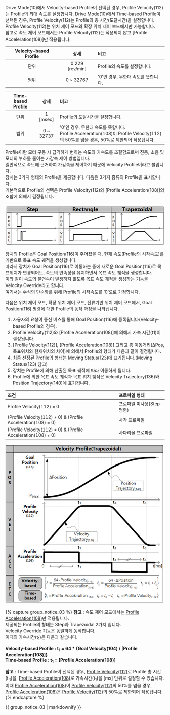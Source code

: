 
Drive Mode(10)에서 Velocity-based Profile이 선택된 경우, Profile Velocity(112)는 Profile의 최대 속도를 설정합니다. Drive Mode(10)에서
Time-based Profile이 선택된 경우, Profile Velocity(112)는 Profile의 총 시간(도달시간)을 설정합니다. Profile Velocity(112)는 위치 제어 모드와 확장 위치 제어 보드에서만 가능합니다.  
참고로 속도 제어 모드에서는 Profile Velocity(112)는 적용되지 않고 [Profile Acceleration(108)]만 적용됩니다.

| Velocity-based Profile | 상세                          | 비고                                                                                                                                   |
| :--------------------: | :---------------------------: | :------------------------------------------------------------------------------------------------------------------------------------- |
| 단위                   | 0.229 [rev/min]               | Profile의 속도를 설정합니다.                                                                                                           |
| 범위                   | 0 ~ 32767                     | '0'인 경우, 무한대 속도를 뜻합니다.                                                                                                    |

| Time-based Profile     | 상세                          | 비고                                                                                                                                   |
| :--------------------: | :---------------------------: | :------------------------------------------------------------------------------------------------------------------------------------- |
| 단위                   | 1 [msec]                      | Profile의 도달시간을 설정합니다.                                                                                                       |
| 범위                   | 0 ~ 32737                     | '0'인 경우, 무한대 속도를 뜻합니다.<br>Profile Acceleration(108)이 Profile Velocity(112)의 50%를 넘을 경우, 50%로 제한되어 적용됩니다. |

Profile이란 모터 구동 시 급격하게 변하는 속도와 가속도를 조절함으로써 진동, 소음 및 모터의 부하를 줄이는 가감속 제어 방법입니다.  
일반적으로 속도에 근거하여 가감속을 제어하기 때문에 Velocity Profile이라고 불립니다.  
장치는 3가지 형태의 Profile을 제공합니다. 다음은 3가지 종류의 Profile을 표시합니다.  
기본적으로 Profile의 선택은 Profile Velocity(112)와 [Profile Acceleration(108)]의 조합에 의해서 결정됩니다.  

![](/assets/images/dxl/x/profile_types.png)


장치의 Profile은 Goal Position(116)이 주어졌을 때, 현재 속도(Profile의 시작속도)를 기반으로 목표 속도 궤적을 생성합니다.  
따라서 장치가 Goal Position(116)로 이동하는 중에 새로운 Goal Position(116)로 목표위치가 변경되어도, 속도의 연속성을 유지하면서 목표 속도 궤적을 생성합니다.  
이와 같이 속도의 불연속이 발생하지 않도록 목표 속도 궤적을 생성하는 기능을 Velocity Override라고 합니다.  
여기서는 수식의 단순화를 위해 Profile의 시작속도를 ‘0’으로 가정합니다.

다음은 위치 제어 모드, 확장 위치 제어 모드, 전류기반 위치 제어 모드에서, Goal Position(116) 명령에 대한 Profile의 동작 과정을 나타냅니다.

1. 사용자의 요청이 통신 버스를 통해 Goal Position(116)에 등록됩니다(Velocity-based Profile의 경우).
2. Profile Velocity(112)와 [Profile Acceleration(108)]에 의해서 가속 시간(t1)이 결정됩니다.  
3. [Profile Velocity(112)], [Profile Acceleration(108)] 그리고 총 이동거리(ΔPos, 목표위치와 현재위치의 차이)에 의해서 Profile의 형태가 다음과 같이 결정됩니다.
4. 최종 선정된 Profile의 형태는 Moving Status(123)에 표기됩니다.(Moving Status(123) 참고)
5. 장치는 Profile에 의해 산출된 목표 궤적에 따라 이동하게 됩니다.
6. Profile에 의한 목표 속도 궤적과 목표 위치 궤적은 Velocity Trajectory(136)와 Position Trajectory(140)에 표기됩니다.

| 조건                                                            | 프로파일 형태              |
| :-------------------------------------------------------------- | :------------------------- |
| Profile Velocity(112) = 0                                       | 프로파일 미사용(Step 명령) |
| (Profile Velocity(112) ≠ 0) & (Profile Acceleration(108) = 0)  | 사각 프로파일              |
| (Profile Velocity(112) ≠ 0) & (Profile Acceleration(108) ≠ 0) | 사다리꼴 프로파일          |

![](/assets/images/dxl/x/velocity_profile.png)


{% capture group_notice_03 %}
**참고** : 속도 제어 모드에서는 [Profile Acceleration(108)](#profile-acceleration108)만 적용됩니다.  
제공되는 Profile의 형태는 Step과 Trapezoidal 2가지 입니다.  
Velocity Override 기능은 동일하게 동작합니다.  
이때의 가속시간(t<sub>1</sub>)은 다음과 같습니다.  

**Velocity-based Profile : t<sub>1</sub> = 64 * {Goal Velocity(104) / [Profile Acceleration(108)]}**  
**Time-based Profile : t<sub>1</sub> = [Profile Acceleration(108)]**

**참고** : Time-based Profile이 선택된 경우, [Profile Velocity(112)](#profile-velocity112)로 Profile 총 시간(t<sub>3</sub>)을, [Profile Acceleration(108)](#profile-acceleration108)로
 가속시간(t<sub>1</sub>)을 [ms] 단위로 설정할 수 있습니다. 이때 [Profile Acceleration(108)](#profile-acceleration108)이 [Profile Velocity(112)](#profile-velocity112)의 50%를 넘을 경우,
 [Profile Acceleration(108)](#profile-acceleration108)은 [Profile Velocity(112)](#profile-velocity112)의 50%로 제한되어 적용됩니다.
{% endcapture %}

<div class="notice">
  {{ group_notice_03 | markdownify }}
</div>
